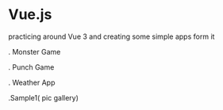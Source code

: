 # Vue.js

practicing around Vue 3 and creating some simple apps form it

. Monster Game 

. Punch Game

. Weather App

.Sample1( pic gallery)